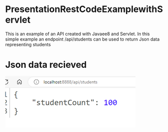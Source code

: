 # PresentationRestCodeExamplewithServlet
This is an example of an API created with Javaee8 and Servlet.
In this simple example an endpoint /api/students can be used to return Json data representing students
# Json data recieved

![img1.png](img1.png)
